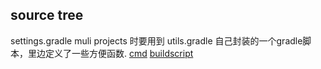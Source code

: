 ## source tree
settings.gradle muli projects 时要用到
utils.gradle  自己封装的一个gradle脚本，里边定义了一些方便函数.
[cmd](cmd.md)
[buildscript](buildscript.md)